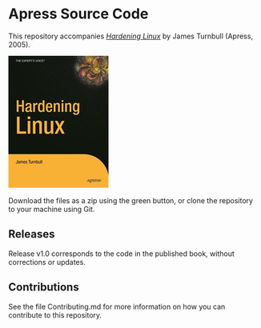 # Apress Source Code

This repository accompanies [*Hardening Linux*](http://www.apress.com/9781590594445) by James Turnbull (Apress, 2005).

![Cover image](9781590594445.jpg)

Download the files as a zip using the green button, or clone the repository to your machine using Git.

## Releases

Release v1.0 corresponds to the code in the published book, without corrections or updates.

## Contributions

See the file Contributing.md for more information on how you can contribute to this repository.
